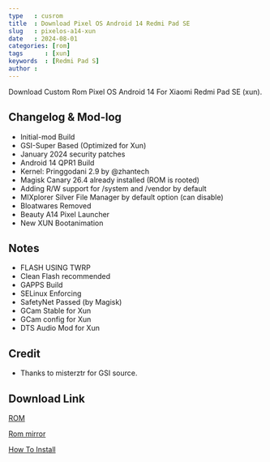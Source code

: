 ```yaml
---
type   : cusrom
title  : Download Pixel OS Android 14 Redmi Pad SE
slug   : pixelos-a14-xun
date   : 2024-08-01
categories: [rom]
tags      : [xun]
keywords  : [Redmi Pad S]
author : 
---
```


Download Custom Rom Pixel OS Android 14 For Xiaomi Redmi Pad SE (xun).


## Changelog & Mod-log
- Initial-mod Build
- GSI-Super Based (Optimized for Xun)
- January 2024 security patches
- Android 14 QPR1 Build
- Kernel: Pringgodani 2.9 by @zhantech
- Magisk Canary 26.4 already installed (ROM is rooted)
- Adding R/W support for /system and /vendor by default
- MIXplorer Silver File Manager by default option (can disable)
- Bloatwares Removed
- Beauty A14 Pixel Launcher
- New XUN Bootanimation

## Notes
- FLASH USING TWRP
- Clean Flash recommended
- GAPPS Build
- SELinux Enforcing
- SafetyNet Passed (by Magisk)
- GCam Stable for Xun
- GCam config for Xun
- DTS Audio Mod for Xun

## Credit
- Thanks to misterztr for GSI source.

## Download Link
[ROM](https://drive.google.com/file/d/1mP0Q6F2JzghxQ98uhVi1NlUBTRj8HZMX/view?usp=sharing)

[Rom mirror](https://t.me/wahyu6070files/1070)

[How To Install](https://drive.google.com/drive/folders/1LGxte9p99OdKjibfdudzPgJyWPDyIrA_?usp=sharing)

